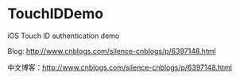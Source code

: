# TouchIDDemo

iOS Touch ID authentication demo

Blog: http://www.cnblogs.com/silence-cnblogs/p/6397148.html

中文博客：http://www.cnblogs.com/silence-cnblogs/p/6397148.html

